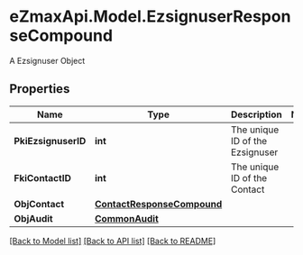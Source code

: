 # eZmaxApi.Model.EzsignuserResponseCompound
A Ezsignuser Object

## Properties

Name | Type | Description | Notes
------------ | ------------- | ------------- | -------------
**PkiEzsignuserID** | **int** | The unique ID of the Ezsignuser | 
**FkiContactID** | **int** | The unique ID of the Contact | 
**ObjContact** | [**ContactResponseCompound**](ContactResponseCompound.md) |  | 
**ObjAudit** | [**CommonAudit**](CommonAudit.md) |  | 

[[Back to Model list]](../README.md#documentation-for-models) [[Back to API list]](../README.md#documentation-for-api-endpoints) [[Back to README]](../README.md)

